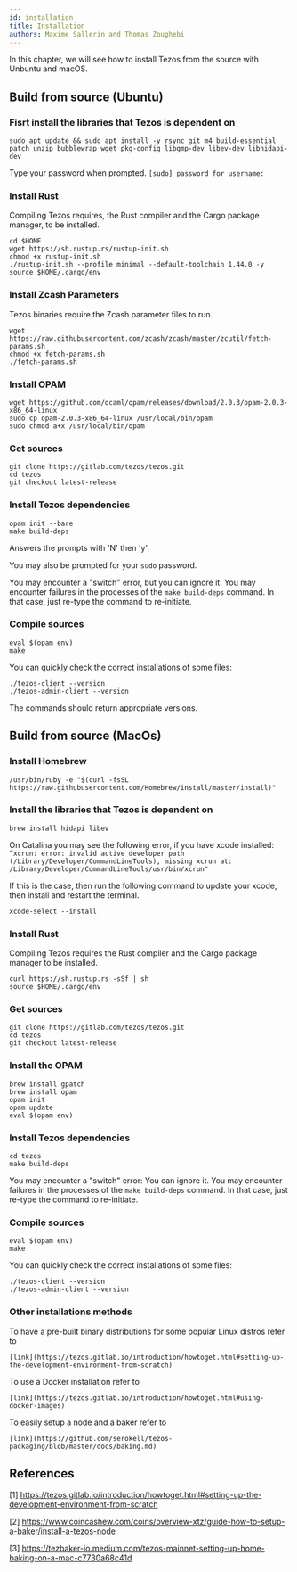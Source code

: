 ```yaml
---
id: installation
title: Installation
authors: Maxime Sallerin and Thomas Zoughebi
---
```


In this chapter, we will see how to install Tezos from the source with Unbuntu and macOS.

## Build from source (Ubuntu)

### Fisrt install the libraries that Tezos is dependent on

```shell
sudo apt update && sudo apt install -y rsync git m4 build-essential patch unzip bubblewrap wget pkg-config libgmp-dev libev-dev libhidapi-dev
```

Type your password when prompted.
`[sudo] password for username:`

### Install Rust

Compiling Tezos requires, the Rust compiler and the Cargo package manager, to be installed.

```shell
cd $HOME
wget https://sh.rustup.rs/rustup-init.sh
chmod +x rustup-init.sh
./rustup-init.sh --profile minimal --default-toolchain 1.44.0 -y
source $HOME/.cargo/env
```

### Install Zcash Parameters

Tezos binaries require the Zcash parameter files to run.

```shell
wget https://raw.githubusercontent.com/zcash/zcash/master/zcutil/fetch-params.sh
chmod +x fetch-params.sh
./fetch-params.sh
```

### Install OPAM

```shell
wget https://github.com/ocaml/opam/releases/download/2.0.3/opam-2.0.3-x86_64-linux
sudo cp opam-2.0.3-x86_64-linux /usr/local/bin/opam
sudo chmod a+x /usr/local/bin/opam
```

### Get sources

```shell
git clone https://gitlab.com/tezos/tezos.git
cd tezos
git checkout latest-release
```

### Install Tezos dependencies

```shell
opam init --bare
make build-deps
```

Answers the prompts with 'N' then 'y'.

You may also be prompted for your `sudo` password.

You may encounter a "switch" error, but you can ignore it. You may encounter failures in the processes of the `make build-deps` command. In that case, just re-type the command to re-initiate.

### Compile sources

```shell
eval $(opam env)
make
```

You can quickly check the correct installations of some files:

```shell
./tezos-client --version
./tezos-admin-client --version
```

The commands should return appropriate versions.

## Build from source (MacOs)

### Install Homebrew

```shell
/usr/bin/ruby -e "$(curl -fsSL https://raw.githubusercontent.com/Homebrew/install/master/install)"
```

### Install the libraries that Tezos is dependent on

```shell
brew install hidapi libev
```

On Catalina you may see the following error, if you have xcode installed:
`“xcrun: error: invalid active developer path (/Library/Developer/CommandLineTools), missing xcrun at: /Library/Developer/CommandLineTools/usr/bin/xcrun"`

If this is the case, then run the following command to update your xcode, then install and restart the terminal.

```shell
xcode-select --install
```

### Install Rust

Compiling Tezos requires the Rust compiler and the Cargo package manager to be installed.

```shell
curl https://sh.rustup.rs -sSf | sh
source $HOME/.cargo/env
```

### Get sources

```shell
git clone https://gitlab.com/tezos/tezos.git
cd tezos
git checkout latest-release
```

### Install the OPAM

```shell
brew install gpatch
brew install opam
opam init
opam update
eval $(opam env)
```

### Install Tezos dependencies

```shell
cd tezos
make build-deps 
```

You may encounter a "switch" error: You can ignore it. You may encounter failures in the processes of the `make build-deps` command. In that case, just re-type the command to re-initiate.

### Compile sources

```shell
eval $(opam env)
make
```

You can quickly check the correct installations of some files:

```shell
./tezos-client --version
./tezos-admin-client --version
```

### Other installations methods

To have a pre-built binary distributions for some popular Linux distros refer to
```shell
[link](https://tezos.gitlab.io/introduction/howtoget.html#setting-up-the-development-environment-from-scratch)
```

To use a Docker installation refer to
```shell
[link](https://tezos.gitlab.io/introduction/howtoget.html#using-docker-images)
```

To easily setup a node and a baker refer to 
```shell
[link](https://github.com/serokell/tezos-packaging/blob/master/docs/baking.md)
```

## References

[1] https://tezos.gitlab.io/introduction/howtoget.html#setting-up-the-development-environment-from-scratch

[2] https://www.coincashew.com/coins/overview-xtz/guide-how-to-setup-a-baker/install-a-tezos-node

[3] https://tezbaker-io.medium.com/tezos-mainnet-setting-up-home-baking-on-a-mac-c7730a68c41d
